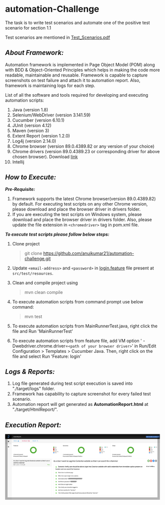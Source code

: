 # automation-Challenge

The task is to write test scenarios and automate one of the positive test scenario for section 1.1

Test scenarios are mentioned in [Test_Scenarios.pdf](https://github.com/anujkumar21/automation-challenge/blob/master/Test_Scenarios.pdf)


## _About Framework:_

Automation framework is implemented in Page Object Model (POM) along with BDD & Object-Oriented Principles which helps
in making the code more readable, maintainable and reusable. Framework is capable to capture screenshots on test failure
and attach it to automation report. Also, framework is maintaining logs for each step.

List of all the software and tools required for developing and executing automation scripts:

1. Java (version 1.8)
2. Selenium/WebDriver (version 3.141.59)
3. Cucumber (version 6.10.1)
4. JUnit (version 4.12)
5. Maven (version 3)
6. Extent Report (version 1.2.0)
7. Log4j (version 2.14.0)
5. Chrome browser (version 89.0.4389.82 or any version of your choice)
6. Chrome drivers (version 89.0.4389.23 or corresponding driver for above chosen browser).
   Download [link](https://chromedriver.chromium.org/downloads)
7. Intellij

## _How to Execute:_

**_Pre-Requisite:_**

1. Framework supports the latest Chrome browser(version 89.0.4389.82) by default. For executing test scripts on any other
   Chrome version, please download and place the browser driver in drivers folder.
2. If you are executing the test scripts on Windows system, please download and place the browser driver in drivers
   folder. Also, please update the file extension in `<chromedriver>` tag in pom.xml file.

**_To execute test scripts please follow below steps:_**

1) Clone project
   > git clone https://github.com/anujkumar21/automation-challenge.git

2) Update `<email-address>` and `<password>` in [login.feature](https://github.com/anujkumar21/automation-challenge/blob/master/src/test/resources/login.feature) file present at `src/test/resources`.

3) Clean and compile project using
   > mvn clean compile

4) To execute automation scripts from command prompt use below command:
   > mvn test

5) To execute automation scripts from MainRunnerTest.java, right click the file and Run 'MainRunnerTest'

6) To execute automation scripts from feature file, add VM option '
   -Dwebdriver.chrome.driver=`<path of your browser driver>`' in Run/Edit Configuration > Templates > Cucumber Java.
   Then, right click on the file and select Run 'Feature: login'

## _Logs & Reports:_

1. Log file generated during test script execution is saved into "./target/logs" folder.
2. Framework has capability to capture screenshot for every failed test scenario.
3. Automation report will get generated as **AutomationReport.html** at "./target/HtmlReport/".

## _Execution Report:_

![AutomationReport](https://github.com/anujkumar21/automation-challenge/blob/master/AutomationReport.png)
